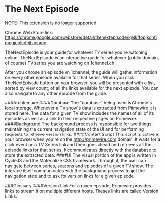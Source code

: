 The Next Episode
================

NOTE: This extension is no longer supported

Chrome Web Store link: https://chrome.google.com/webstore/detail/thenextepisode/kjelkffopjkchfimcgjcolcdhjhoenme

TheNextEpisode is your guide for whatever TV series you're watching online.
TheNextEpisode is an interactive guide for whatever (public domain, of course) TV series you are watching on 1channel.ch. 

After you choose an episode on 1channel, the guide will gather information on every other episode available for that series. When you click TheNextEpisode button on your browser, you will be presented with a list, sorted by view count, of all the links available for the next episode. You can also navigate to any other episode from the guide.


###Architecture
####Database
The "database" being used is Chrome's local storage. Whenever a TV show's data is extracted from Primewire it is stored here. The data for a given TV show includes the names of all of its episodes as well as a link to their respective pages on Primewire.
####Background
The background process is responsible for two things: maintaining the current navigation state of the UI and for performing requests to retrieve version links.
####Content Script
This script is active in your browser when you're on the http://primewire.com domain. It waits for a click event on a TV Series link and then goes ahead and retrieves all the episode links for that series. It communicates directly with the database to store the extracted data.
####UI
The visual portion of the app is written in CycleJS and the Materialize CSS framework. Through it, the user can navigate between series, seasons and episodes of a given TV show. The interace itself communicates with the background process to get the navigation state and to ask for version links for a given episode.

###Glossary
####Version Link
For a given episode, Primewire provides links to stream it on multiple different hosts. Theses links are called Version Links.